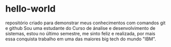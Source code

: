 # hello-world
repositório criado para demonstrar meus conhecimentos com comandos git e github
Sou uma estudante do Curso de ánalise e desenvolvimento de sistemas, estou no último semestre, me sinto feliz e realizada, por mais essa conquista trabalho em uma das maiores big tech do mundo "IBM".
